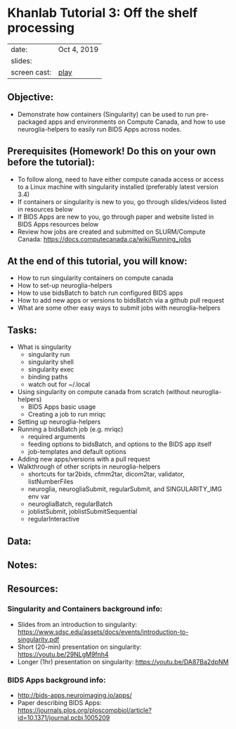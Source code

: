 # Khanlab Tutorial 3: Off the shelf processing

| | |
|-|-|
| date: | Oct 4, 2019 |
| slides: |   |
| screen cast: | [play](https://youtu.be/CGEwn9xpOZc) |

## Objective:
 * Demonstrate how containers (Singularity) can be used to run pre-packaged apps and environments on Compute Canada, and how to use neuroglia-helpers to easily run BIDS Apps across nodes. 
 
## Prerequisites (Homework! Do this on your own before the tutorial):
 * To follow along, need to have either compute canada access or access to a Linux machine with singularity installed (preferably latest version 3.4)
 * If containers or singularity is new to you, go through slides/videos listed in resources below
 * If BIDS Apps are new to you, go through paper and website listed in BIDS Apps resources below
 * Review how jobs are created and submitted on SLURM/Compute Canada: https://docs.computecanada.ca/wiki/Running_jobs
 
## At the end of this tutorial, you will know:
 * How to run singularity containers on compute canada
 * How to set-up neuroglia-helpers
 * How to use bidsBatch to batch run configured BIDS apps 
 * How to add new apps or versions to bidsBatch via a github pull request
 * What are some other easy ways to submit jobs with neuroglia-helpers
 
## Tasks:
 * What is singularity
   * singularity run
   * singularity shell
   * singularity exec
   * binding paths
    * watch out for ~/.local 
 * Using singularity on compute canada from scratch (without neuroglia-helpers)
   * BIDS Apps basic usage
   * Creating a job to run mriqc
 * Setting up neuroglia-helpers
 * Running a bidsBatch job (e.g. mriqc)
   * required arguments
   * feeding options to bidsBatch, and options to the BIDS app itself
   * job-templates and default options
 * Adding new apps/versions with a pull request
 * Walkthrough of other scripts in neuroglia-helpers
   * shortcuts for tar2bids, cfmm2tar, dicom2tar, validator, listNumberFiles
   * neuroglia, neurogliaSubmit, regularSubmit, and SINGULARITY_IMG env var
   * neurogliaBatch, regularBatch
   * joblistSubmit, joblistSubmitSequential
   * regularInteractive
 
## Data:

## Notes:

## Resources:

 ### Singularity and Containers background info:
   * Slides from an introduction to singularity: https://www.sdsc.edu/assets/docs/events/introduction-to-singularity.pdf
   * Short (20-min) presentation on singularity: https://youtu.be/29NLgM9fnh4
   * Longer (1hr) presentation on singularity: https://youtu.be/DA87Ba2dpNM
 ### BIDS Apps background info:
   * http://bids-apps.neuroimaging.io/apps/
   * Paper describing BIDS Apps: https://journals.plos.org/ploscompbiol/article?id=10.1371/journal.pcbi.1005209

